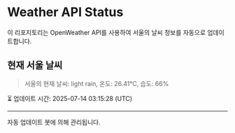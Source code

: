 
# Weather API Status

이 리포지토리는 OpenWeather API를 사용하여 서울의 날씨 정보를 자동으로 업데이트합니다.

## 현재 서울 날씨
> 서울의 현재 날씨: light rain, 온도: 26.41°C, 습도: 66%

⏳ 업데이트 시간: 2025-07-14 03:15:28 (UTC)

---
자동 업데이트 봇에 의해 관리됩니다.
